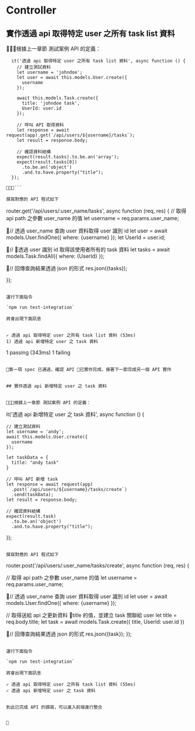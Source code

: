 # Controller


## 實作透過 api 取得特定 user 之所有 task list 資料


根據上一章節 測試案例 API 的定義：

```
  it('透過 api 取得特定 user 之所有 task list 資料', async function () {
    // 建立測試資料
    let username = 'johndoe';
    let user = await this.models.User.create({
      username
    });
    
    await this.models.Task.create({
      title: 'johndoe task',
      UserId: user.id
    });

    // 呼叫 API 取得資料
    let response = await request(app).get(`/api/users/${username}/tasks`);
    let result = response.body;

    // 確認資料結構
    expect(result.tasks).to.be.an('array');
    expect(result.tasks[0])
      .to.be.an('object')
      .and.to.have.property("title");
  });

```

撰寫對應的 API 程式如下

```
router.get('/api/users/:user_name/tasks', async function (req, res) {
  // 取得 api path 之參數 user_name 的值
  let username = req.params.user_name;

  // 透過 user_name 查詢 user 資料取得 user 識別 id
  let user = await models.User.findOne({
    where: {username}
  });
  let UserId = user.id;

  // 透過 user 識別 id 取得該使用者所有的 task 資料
  let tasks = await models.Task.findAll({
    where: {UserId}
  });

  // 回傳查詢結果透過 json 的形式
  res.json({tasks});

});

```

運行下面指令

`npm run test-integration`

將會出現下面訊息


```
    ✓ 透過 api 取得特定 user 之所有 task list 資料 (53ms)
    1) 透過 api 新增特定 user 之 task 資料


  1 passing (343ms)
  1 failing
```

第一項 spec 已通過，確認 API 已實作完成，接著下一節完成另一個 API 實作


## 實作透過 api 新增特定 user 之 task 資料


根據上一章節 測試案例 API 的定義：

```
  it('透過 api 新增特定 user 之 task 資料', async function () {

    // 建立測試資料
    let username = 'andy';
    await this.models.User.create({
      username
    });

    let taskData = {
      title: "andy task"
    }

    // 呼叫 API 新增 task
    let response = await request(app)
      .post(`/api/users/${username}/tasks/create`)
      .send(taskData);
    let result = response.body;
    
    // 確認資料結構
    expect(result.task)
      .to.be.an('object')
      .and.to.have.property("title");
  });



```

撰寫對應的 API 程式如下

```

router.post('/api/users/:user_name/tasks/create', async function (req, res) {

  // 取得 api path 之參數 user_name 的值
  let username = req.params.user_name;

  // 透過 user_name 查詢 user 資料取得 user 識別 id
  let user = await models.User.findOne({
    where: {username}
  });

  // 取得送給 api 之更新資料 title 的值，並建立 task 關聯給 user
  let title = req.body.title;
  let task = await models.Task.create({
    title,
    UserId: user.id
  })

  // 回傳查詢結果透過 json 的形式
  res.json({task});
});

```

運行下面指令

`npm run test-integration`

將會出現下面訊息

```
    ✓ 透過 api 取得特定 user 之所有 task list 資料 (55ms)
    ✓ 透過 api 新增特定 user 之 task 資料
```

到此已完成 API 的撰寫，可以進入前端進行整合


